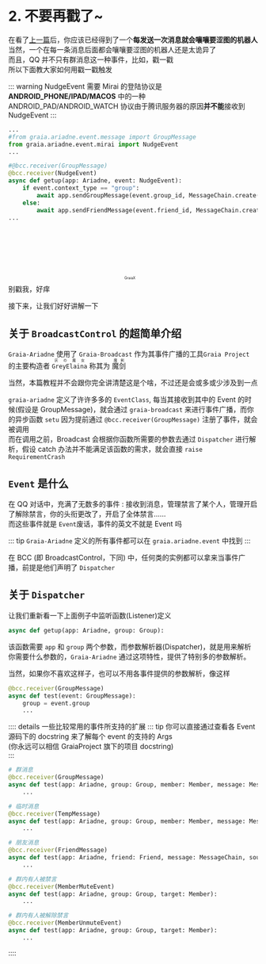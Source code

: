 # 2. 不要再戳了~

在看了[上一篇](1_hello_ero)后，你应该已经得到了一个**每发送一次消息就会嚷嚷要涩图的机器人**  
当然，一个在每一条消息后面都会嚷嚷要涩图的机器人还是太诡异了  
而且，QQ 并不只有群消息这一种事件，比如，戳一戳  
所以下面教大家如何用戳一戳触发

::: warning
NudgeEvent 需要 Mirai 的登陆协议是 **ANDROID_PHONE/IPAD/MACOS** 中的一种  
ANDROID_PAD/ANDROID_WATCH 协议由于腾讯服务器的原因**并不能**接收到 NudgeEvent
:::

```python
...
#from graia.ariadne.event.message import GroupMessage
from graia.ariadne.event.mirai import NudgeEvent
...

#@bcc.receiver(GroupMessage)
@bcc.receiver(NudgeEvent)
async def getup(app: Ariadne, event: NudgeEvent):
    if event.context_type == "group":
        await app.sendGroupMessage(event.group_id, MessageChain.create("别戳我，好痒"))
    else:
        await app.sendFriendMessage(event.friend_id, MessageChain.create("别戳我，好痒"))
...
```

<ChatPanel title="GraiaX-Community">
  <p align="center" style="font-size:0.5em">GraiaX <span style="display: inline-block; width: 1.5em; height: 1.5em;-webkit-mask:url(/images/2_poke.webp) no-repeat; -webkit-mask-size: 100% 100%;mask:url(/images/2_poke.webp) no-repeat; mask-size: 100% 100%;background:var(--c-text)"/> 戳了戳 EroEroBot 的 腰部</p>
  <ChatMessage name="EroEroBot" :avatar="$withBase('/avatar/ero.webp')">别戳我，好痒</ChatMessage>
</ChatPanel>

接下来，让我们好好讲解一下

## 关于 `BroadcastControl` 的超简单介绍

[>_<]: 这里很需要找个人改一下，我不会

`Graia-Ariadne` 使用了 `Graia-Broadcast` 作为其事件广播的工具`Graia Project` 的主要构造者
<ruby>
  `GreyElaina` <rp>(</rp><rt><span lang="ja">灰の魔女</span></rt><rp>)</rp>
</ruby>
称其为
<ruby>
  魔剑 <rp>(</rp><rt><span lang="ja">魔剣</span></rt><rp>)</rp>
</ruby>

当然，本篇教程并不会跟你完全讲清楚这是个啥，不过还是会或多或少涉及到一点

`graia-ariadne` 定义了许许多多的 `EventClass`, 每当其接收到其中的 Event 的时候(假设是 GroupMessage)，就会通过 `graia-broadcast` 来进行事件广播，而你的异步函数 `setu` 因为提前通过 `@bcc.receiver(GroupMessage)` 注册了事件，就会被调用  
而在调用之前，Broadcast 会根据你函数所需要的参数去通过 `Dispatcher` 进行解析，假设 catch 办法并不能满足该函数的需求，就会直接 `raise RequirementCrash`

## `Event` 是什么

在 QQ 对话中，充满了无数多的事件 : 接收到消息，管理禁言了某个人，管理开启了解除禁言，你的头衔更改了，开启了全体禁言......  
而这些事件就是 `Event`<Curtain>废话，事件的英文不就是 Event 吗</Curtain>

::: tip
`Graia-Ariadne` 定义的所有事件都可以在 `graia.ariadne.event` 中找到
:::

在 BCC (即 BroadcastControl，下同) 中，任何类的实例都可以拿来当事件广播，前提是他们声明了 `Dispatcher`

## 关于 `Dispatcher`

让我们重新看一下上面例子中监听函数(Listener)定义

```python
async def getup(app: Ariadne, group: Group):
```

该函数需要 `app` 和 `group` 两个参数，而参数解析器(Dispatcher)，就是用来解析你需要什么参数的，`Graia-Ariadne` 通过这项特性，提供了特别多的参数解析。

当然，如果你不喜欢这样子，也可以不用各事件提供的参数解析，像这样

```python
@bcc.receiver(GroupMessage)
async def test(event: GroupMessage):
    group = event.group
    ...
```

:::: details 一些比较常用的事件所支持的扩展
::: tip
你可以直接通过查看各 Event 源码下的 docstring 来了解每个 event 的支持的 Args  
(你永远可以相信 GraiaProject 旗下的项目 docstring)  
:::

```python
# 群消息
@bcc.receiver(GroupMessage)
async def test(app: Ariadne, group: Group, member: Member, message: MessageChain, source: Source):
    ...

# 临时消息
@bcc.receiver(TempMessage)
async def test(app: Ariadne, group: Group, member: Member, message: MessageChain, source: Source):
    ...

# 朋友消息
@bcc.receiver(FriendMessage)
async def test(app: Ariadne, friend: Friend, message: MessageChain, source: Source):
    ...

# 群内有人被禁言
@bcc.receiver(MemberMuteEvent)
async def test(app: Ariadne, group: Group, target: Member):
    ...

# 群内有人被解除禁言
@bcc.receiver(MemberUnmuteEvent)
async def test(app: Ariadne, group: Group, target: Member):
    ...
```

::::
